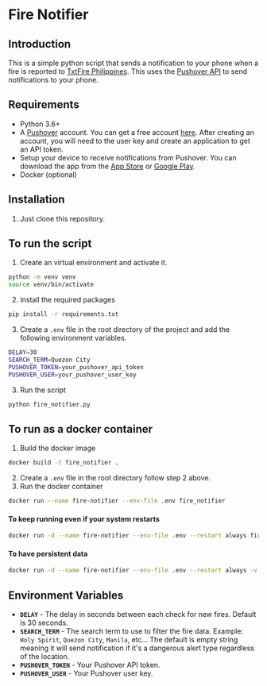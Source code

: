 # Fire Notifier

## Introduction
This is a simple python script that sends a notification to your phone when a fire is reported to [TxtFire Philippines](https://txtfire.net/).
This uses the [Pushover API](https://pushover.net/) to send notifications to your phone.

## Requirements
- Python 3.6+
- A [Pushover](https://pushover.net/) account. You can get a free account [here](https://pushover.net/). After creating an account, you will need to the user key and create an application to get an API token.
- Setup your device to receive notifications from Pushover. You can download the app from the [App Store](https://apps.apple.com/us/app/pushover-notifications/id506088175) or [Google Play](https://play.google.com/store/apps/details?id=net.superblock.pushover&hl=en&gl=US).
- Docker (optional)


## Installation
1. Just clone this repository.

## To run the script
1. Create an virtual environment and activate it.
```bash
python -m venv venv
source venv/bin/activate
```
2. Install the required packages
```bash
pip install -r requirements.txt
```
3. Create a `.env` file in the root directory of the project and add the following environment variables.
```bash
DELAY=30
SEARCH_TERM=Quezon City
PUSHOVER_TOKEN=your_pushover_api_token
PUSHOVER_USER=your_pushover_user_key
```
3. Run the script
```bash
python fire_notifier.py
```

## To run as a docker container
1. Build the docker image
```bash
docker build -t fire_notifier .
```
2. Create a `.env` file in the root directory follow step 2 above.
3. Run the docker container
```bash
docker run --name fire-notifier --env-file .env fire_notifier
```
#### To keep running even if your system restarts
```bash
docker run -d --name fire-notifier --env-file .env --restart always fire_notifier
```
#### To have persistent data
```bash
docker run -d --name fire-notifier --env-file .env --restart always -v fire_notifier_data:/app/db fire_notifier
``` 

## Environment Variables
- **`DELAY`** - The delay in seconds between each check for new fires. Default is 30 seconds.
- **`SEARCH_TERM`** - The search term to use to filter the fire data.  Example: `Holy Spirit`, `Quezon City`, `Manila`, etc... 
The default is empty string meaning it will send notification if it's a dangerous alert type regardless of the location.
- **`PUSHOVER_TOKEN`** - Your Pushover API token.
- **`PUSHOVER_USER`** - Your Pushover user key.
